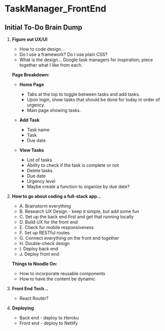 # TaskManager_FrontEnd

## Initial To-Do Brain Dump

1. **Figure out UX/UI**

   - How to code design...
   - Do I use a framework? Do I use plain CSS?
   - What is the design... Google task managers for inspiration, piece together what I like from each.

   **Page Breakdown:**

   - **Home Page**

     - Tabs at the top to toggle between tasks and add tasks.
     - Upon login, show tasks that should be done for today in order of urgency.
     - Main page showing tasks.

   - **Add Task**

     - Task name
     - Task
     - Due date

   - **View Tasks**
     - List of tasks
     - Ability to check if the task is complete or not
     - Delete tasks
     - Due date
     - Urgency level
     - Maybe create a function to organize by due date?

2. **How to go about coding a full-stack app...**

   - A. Brainstorm everything
   - B. Research UX Design - keep it simple, but add some fun
   - C. Set up the back end first and get that running locally
   - D. Build UX for the front end
   - E. Check for mobile responsiveness
   - F. Set up RESTful routes
   - G. Connect everything on the front end together
   - H. Double-check design
   - I. Deploy back end
   - J. Deploy front end

   **Things to Noodle On:**

   - How to incorporate reusable components
   - How to have the content be dynamic

3. **Front End Tech...**

   - React Router?

4. **Deploying**
   - Back end - deploy to Heroku
   - Front end - deploy to Netlify
